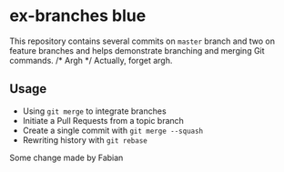 ex-branches blue
===========

This repository contains several commits on `master` branch and two on feature branches and helps demonstrate branching and merging Git commands.
/* Argh */
Actually, forget argh.
## Usage

* Using `git merge` to integrate branches
* Initiate a Pull Requests from a topic branch
* Create a single commit with `git merge --squash`
* Rewriting history with `git rebase`

Some change made by Fabian